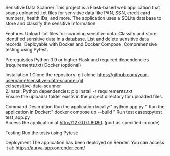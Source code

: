 Sensitive Data Scanner
This project is a Flask-based web application that scans uploaded .txt files for sensitive data like PAN, SSN, credit card numbers, health IDs, and more. The application uses a SQLite database to store and classify the sensitive information.

Features
Upload .txt files for scanning sensitive data.
Classify and store identified sensitive data in a database.
List and delete sensitive data records.
Deployable with Docker and Docker Compose.
Comprehensive testing using Pytest.


Prerequisites
Python 3.9 or higher
Flask and required dependencies (requirements.txt)
Docker (optional)


Installation
1.Clone the repository:
git clone https://github.com/your-username/sensitive-data-scanner.git  
cd sensitive-data-scanner  
2.Install Python dependencies:
pip install -r requirements.txt  
Ensure the uploads/ folder exists in the project directory for uploaded files.

Command	Description
Run the application locally:" python app.py	"
Run the application in Docker:" docker compose up --build "	
Run test cases:pytest test_app.py	
Access the application at http://127.0.0.1:8080.  (port as specified in code)


Testing
Run the tests using Pytest:
  
Deployment
The application has been deployed on Render. You can access it at:
https://aurva-app.onrender.com/



